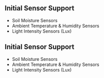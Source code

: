 ## Initial Sensor Support
- Soil Moisture Sensors
- Ambient Temperature & Humidity Sensors
- Light Intensity Sensors (Lux)
## Initial Sensor Support
- Soil Moisture Sensors
- Ambient Temperature & Humidity Sensors
- Light Intensity Sensors (Lux)
